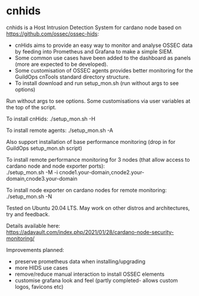 # cnhids
cnhids is a Host Intrusion Detection System for cardano node based on https://github.com/ossec/ossec-hids:

- cnHids aims to provide an easy way to monitor and analyse OSSEC data by feeding into Prometheus and Grafana to make a simple SIEM.
- Some common use cases have been added to the dashboard as panels (more are expected to be developed).
- Some customisation of OSSEC agents provides better monitoring for the GuildOps cnTools standard directory structure.
- To install download and run setup_mon.sh (run without args to see options)

Run without args to see options. Some customisations via user variables at the top of the script.

To install cnHids: ./setup_mon.sh -H

To install remote agents: ./setup_mon.sh -A

Also support installation of base performance monitoring (drop in for GuildOps setup_mon.sh script)

To install remote performance monitoring for 3 nodes (that allow access to cardano node and node exporter ports):<br>
./setup_mon.sh -M -i cnode1.your-domain,cnode2.your-domain,cnode3.your-domain

To install node exporter on cardano nodes for remote monitoring: ./setup_mon.sh -N

Tested on Ubuntu 20.04 LTS. May work on other distros and architectures, try and feedback.

Details available here:<br>
https://adavault.com/index.php/2021/01/28/cardano-node-security-monitoring/

Improvements planned:

- preserve prometheus data when installing/upgrading
- more HIDS use cases
- remove/reduce manual interaction to install OSSEC elements
- customise grafana look and feel (partly completed- allows custom logos, favicons etc)

